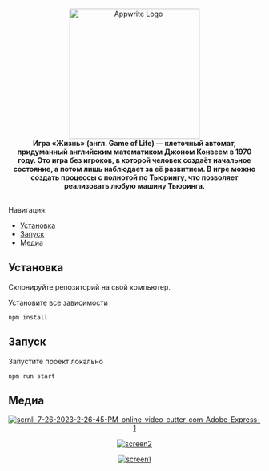 <br />
<p align="center">
    <img width="260" height="260" src="https://play-lh.googleusercontent.com/4xtboOCl4G36He2_RUaYhI9v_eDIoXara2hAxDi99f1R5MwLjSI1QZ_CT6wLdjCTV3E" alt="Appwrite Logo">
    <br />
    <b>Игра «Жизнь» (англ. Game of Life) — клеточный автомат, придуманный английским математиком Джоном Конвеем в 1970 году. Это игра без игроков, в которой человек создаёт начальное состояние, а потом лишь наблюдает за её развитием. В игре можно создать процессы с полнотой по Тьюрингу, что позволяет реализовать любую машину Тьюринга.</b>
    <br />
    <br />
</p>


Навигация:
- [Установка](#Установка)
- [Запуск](#Запуск)
- [Медиа](#Медиа)

## Установка

Склонируйте репозиторий на свой компьютер.

Установите все зависимости
```
npm install
```
## Запуск
Запустите проект локально
```
npm run start
```

## Медиа
<p align="center">
<a href="https://imgbb.com/"><img src="https://i.ibb.co/FwQcYVm/scrnli-7-26-2023-2-26-45-PM-online-video-cutter-com-Adobe-Express-1.gif" alt="scrnli-7-26-2023-2-26-45-PM-online-video-cutter-com-Adobe-Express-1" border="0"></a>
</p>
<p align="center">
<a href="https://ibb.co/gVjL8Y9"><img src="https://i.ibb.co/gVjL8Y9/screen2.jpg" alt="screen2" border="0"></a> 
</p>
<p align="center">
<a href="https://ibb.co/xqGgRJs"><img src="https://i.ibb.co/xqGgRJs/screen1.jpg" alt="screen1" border="0"></a>
</p>